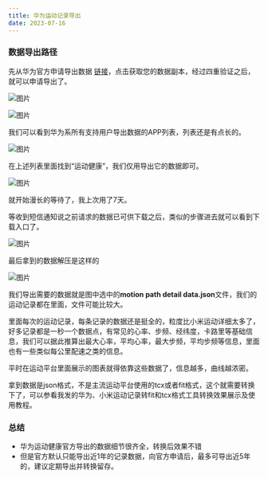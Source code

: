 ```yaml
---
title: 华为运动记录导出
date: 2023-07-16
---
```

### 数据导出路径
先从华为官方申请导出数据 [链接](https://privacy-cn.consumer.huawei.com/privacycenter/index.html?lang=zh-cn&themeName=blue&backUrl=https://privacy-cn.consumer.huawei.com/privacycenter/service/pindex.html%3Flang%3Dzh-cn%26themeName%3Dblue&countryCode=CN#/Home?lang=zh-cn)，点击获取您的数据副本，经过四重验证之后，就可以申请导出了。


![图片](/content/huawei/1.png)

![图片](/content/huawei/2.png)

我们可以看到华为系所有支持用户导出数据的APP列表，列表还是有点长的。

![图片](/content/huawei/3.png)

在上述列表里面找到“运动健康”，我们仅用导出它的数据即可。

![图片](/content/huawei/4.png)

就开始漫长的等待了，我上次用了7天。

等收到短信通知说之前请求的数据已可供下载之后，类似的步骤进去就可以看到下载入口了。

![图片](/content/huawei/5.png)

最后拿到的数据解压是这样的

![图片](/content/huawei/6.png)

我们导出需要的数据就是图中选中的**motion path detail data.json**文件，我们的运动记录都在里面，文件可能比较大。

里面每次的运动记录，每条记录的数据还是挺全的，粒度比小米运动详细太多了，好多记录都是一秒一个数据点，有常见的心率、步频、经纬度，卡路里等基础信息，我们可以据此推算出最大心率，平均心率，最大步频，平均步频等信息，里面也有一些类似每公里配速之类的信息。

平时在运动平台里面展示的图表就得依靠这些数据了，信息越多，曲线越浓密。

拿到数据是json格式，不是主流运动平台使用的tcx或者fit格式，这个就需要转换下了，可以参看我发的华为、小米运动记录转fit和tcx格式工具转换效果展示及使用教程。

### 总结
- 华为运动健康官方导出的数据细节很齐全，转换后效果不错
- 但是官方默认只能导出近1年的记录数据，向官方申请后，最多可导出近5年的，建议定期导出并转换留存。
